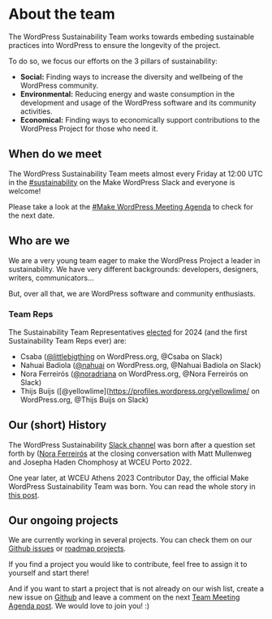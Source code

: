 # About the team 

The WordPress Sustainability Team works towards embeding sustainable practices into WordPress to ensure the longevity of the project. 

To do so, we focus our efforts on the 3 pillars of sustainability: 

- **Social:** Finding ways to increase the diversity and wellbeing of the WordPress community.
- **Environmental:** Reducing energy and waste consumption in the development and usage of the WordPress software and its community activities.
- **Economical:** Finding ways to economically support contributions to the WordPress Project for those who need it.


## When do we meet

The WordPress Sustainability Team meets almost every Friday at 12:00 UTC in the [#sustainability](https://wordpress.slack.com/archives/sustainability/) on the Make WordPress Slack and everyone is welcome! 

Please take a look at the [#Make WordPress Meeting Agenda](https://make.wordpress.org/meetings/) to check for the next date. 


## Who are we

We are a very young team eager to make the WordPress Project a leader in sustainability. We have very different backgrounds: developers, designers, writers, communicators... 

But, over all that, we are WordPress software and community enthusiasts. 


### Team Reps

The Sustainability Team Representatives [elected](https://make.wordpress.org/sustainability/2023/11/15/announcement-makewp-sustainability-team-representatives-2024/) for 2024 (and the first Sustainability Team Reps ever) are:

- Csaba ([@littlebigthing](https://profiles.wordpress.org/littlebigthing/) on WordPress.org, @Csaba on Slack)
- Nahuai Badiola ([@nahuai](https://profiles.wordpress.org/nahuai/) on WordPress.org, @Nahuai Badiola on Slack)
- Nora Ferreirós ([@noradriana](https://profiles.wordpress.org/noradriana/) on WordPress.org, @Nora Ferreirós on Slack)
- Thijs Buijs ([@yellowlime](https://profiles.wordpress.org/yellowlime/ on WordPress.org, @Thijs Buijs on Slack)


## Our (short) History

The WordPress Sustainability [Slack channel](https://wordpress.slack.com/archives/sustainability/) was born after a question set forth by ([Nora Ferreirós](https://profiles.wordpress.org/noradriana/) at the closing conversation with Matt Mullenweg and Josepha Haden Chomphosy at WCEU Porto 2022. 

One year later, at WCEU Athens 2023 Contributor Day, the official Make WordPress Sustainability Team was born. You can read the whole story in [this post](https://make.wordpress.org/sustainability/2023/09/06/how-the-wordpress-sustainability-team-was-born-during-wordcamp-europe-2023/). 


## Our ongoing projects

We are currently working in several projects. You can check them on our [Github issues](https://github.com/WordPress/sustainability/issues) or [roadmap projects](https://github.com/orgs/WordPress/projects/134/views/1). 

If you find a project you would like to contribute, feel free to assign it to yourself and start there!

And if you want to start a project that is not already on our wish list, create a new issue on [Github](https://github.com/WordPress/sustainability/issues) and leave a comment on the next [Team Meeting Agenda post](https://make.wordpress.org/sustainability/). We would love to join you! :) 
